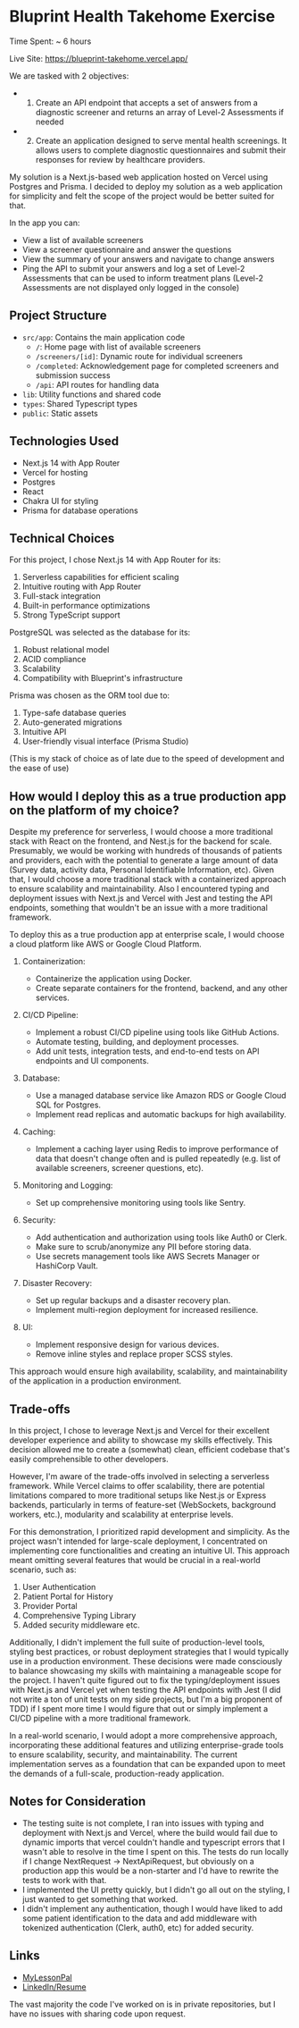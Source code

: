 # Bluprint Health Takehome Exercise

Time Spent: ~ 6 hours

Live Site: https://blueprint-takehome.vercel.app/

We are tasked with 2 objectives:

- 1. Create an API endpoint that accepts a set of answers from a diagnostic screener and returns an array of Level-2 Assessments if needed
- 2. Create an application designed to serve mental health screenings. It allows users to complete diagnostic questionnaires and submit their responses for review by healthcare providers.

My solution is a Next.js-based web application hosted on Vercel using Postgres and Prisma. I decided to deploy my solution as a web application for simplicity and felt the scope of the project would be better suited for that.

In the app you can:

- View a list of available screeners
- View a screener questionnaire and answer the questions
- View the summary of your answers and navigate to change answers
- Ping the API to submit your answers and log a set of Level-2 Assessments that can be used to inform treatment plans (Level-2 Assessments are not displayed only logged in the console)

## Project Structure

- `src/app`: Contains the main application code
  - `/`: Home page with list of available screeners
  - `/screeners/[id]`: Dynamic route for individual screeners
  - `/completed`: Acknowledgement page for completed screeners and submission success
  - `/api`: API routes for handling data
- `lib`: Utility functions and shared code
- `types`: Shared Typescript types
- `public`: Static assets

## Technologies Used

- Next.js 14 with App Router
- Vercel for hosting
- Postgres
- React
- Chakra UI for styling
- Prisma for database operations

## Technical Choices

For this project, I chose Next.js 14 with App Router for its:

1. Serverless capabilities for efficient scaling
2. Intuitive routing with App Router
3. Full-stack integration
4. Built-in performance optimizations
5. Strong TypeScript support

PostgreSQL was selected as the database for its:

1. Robust relational model
2. ACID compliance
3. Scalability
4. Compatibility with Blueprint's infrastructure

Prisma was chosen as the ORM tool due to:

1. Type-safe database queries
2. Auto-generated migrations
3. Intuitive API
4. User-friendly visual interface (Prisma Studio)

(This is my stack of choice as of late due to the speed of development and the ease of use)

## How would I deploy this as a true production app on the platform of my choice?

Despite my preference for serverless, I would choose a more traditional stack with React on the frontend, and Nest.js for the backend for scale. Presumably, we would be working with hundreds of thousands of patients and providers, each with the potential to generate a large amount of data (Survey data, activity data, Personal Identifiable Information, etc). Given that, I would choose a more traditional stack with a containerized approach to ensure scalability and maintainability. Also I encountered typing and deployment issues with Next.js and Vercel with Jest and testing the API endpoints, something that wouldn't be an issue with a more traditional framework.

To deploy this as a true production app at enterprise scale, I would choose a cloud platform like AWS or Google Cloud Platform.

1. Containerization:

   - Containerize the application using Docker.
   - Create separate containers for the frontend, backend, and any other services.

2. CI/CD Pipeline:

   - Implement a robust CI/CD pipeline using tools like GitHub Actions.
   - Automate testing, building, and deployment processes.
   - Add unit tests, integration tests, and end-to-end tests on API endpoints and UI components.

3. Database:

   - Use a managed database service like Amazon RDS or Google Cloud SQL for Postgres.
   - Implement read replicas and automatic backups for high availability.

4. Caching:

   - Implement a caching layer using Redis to improve performance of data that doesn't change often and is pulled repeatedly (e.g. list of available screeners, screener questions, etc).

5. Monitoring and Logging:

   - Set up comprehensive monitoring using tools like Sentry.

6. Security:

   - Add authentication and authorization using tools like Auth0 or Clerk.
   - Make sure to scrub/anonymize any PII before storing data.
   - Use secrets management tools like AWS Secrets Manager or HashiCorp Vault.

7. Disaster Recovery:

   - Set up regular backups and a disaster recovery plan.
   - Implement multi-region deployment for increased resilience.

8. UI:
   - Implement responsive design for various devices.
   - Remove inline styles and replace proper SCSS styles.

This approach would ensure high availability, scalability, and maintainability of the application in a production environment.

## Trade-offs

In this project, I chose to leverage Next.js and Vercel for their excellent developer experience and ability to showcase my skills effectively. This decision allowed me to create a (somewhat) clean, efficient codebase that's easily comprehensible to other developers.

However, I'm aware of the trade-offs involved in selecting a serverless framework. While Vercel claims to offer scalability, there are potential limitations compared to more traditional setups like Nest.js or Express backends, particularly in terms of feature-set (WebSockets, background workers, etc.), modularity and scalability at enterprise levels.

For this demonstration, I prioritized rapid development and simplicity. As the project wasn't intended for large-scale deployment, I concentrated on implementing core functionalities and creating an intuitive UI. This approach meant omitting several features that would be crucial in a real-world scenario, such as:

1. User Authentication
2. Patient Portal for History
3. Provider Portal
4. Comprehensive Typing Library
5. Added security middleware
   etc.

Additionally, I didn't implement the full suite of production-level tools, styling best practices, or robust deployment strategies that I would typically use in a production environment. These decisions were made consciously to balance showcasing my skills with maintaining a manageable scope for the project. I haven't quite figured out to fix the typing/deployment issues with Next.js and Vercel yet when testing the API endpoints with Jest (I did not write a ton of unit tests on my side projects, but I'm a big proponent of TDD) if I spent more time I would figure that out or simply implement a CI/CD pipeline with a more traditional framework.

In a real-world scenario, I would adopt a more comprehensive approach, incorporating these additional features and utilizing enterprise-grade tools to ensure scalability, security, and maintainability. The current implementation serves as a foundation that can be expanded upon to meet the demands of a full-scale, production-ready application.

## Notes for Consideration

- The testing suite is not complete, I ran into issues with typing and deployment with Next.js and Vercel, where the build would fail due to dynamic imports that vercel couldn't handle and typescript errors that I wasn't able to resolve in the time I spent on this. The tests do run locally if I change NextRequest -> NextApiRequest, but obviously on a production app this would be a non-starter and I'd have to rewrite the tests to work with that.
- I implemented the UI pretty quickly, but I didn't go all out on the styling, I just wanted to get something that worked.
- I didn't implement any authentication, though I would have liked to add some patient identification to the data and add middleware with tokenized authentication (Clerk, auth0, etc) for added security.

## Links

- [MyLessonPal](https://github.com/bvergara87/MyLessonPal)
- [LinkedIn/Resume](https://www.linkedin.com/in/bryant-vergara/)

The vast majority the code I've worked on is in private repositories, but I have no issues with sharing code upon request.
